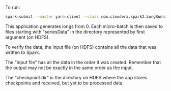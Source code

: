 To run: 
```sh
spark-submit --master yarn-client --class com.cloudera.spark2.LongRunningApp spark-long-running-1.0-SNAPSHOT.jar /path/to/write/data /path/to/input/file /path/to/checkpoint/dir
```

This application generates longs from 0. Each micro-batch is then saved to files starting with "seriesData" in the directory represented by first argument (on HDFS).

To verify the data, the input file (on HDFS) contains all the data that was written to Spark.

The "input file" has all the data in the order it was created. Remember that the output may not be exactly in the same order as the input.

The "checkpoint dir" is the directory on HDFS where the app stores checkpoints and received, but yet to be processed data.

